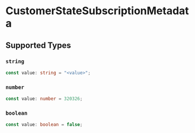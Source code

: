 # CustomerStateSubscriptionMetadata


## Supported Types

### `string`

```typescript
const value: string = "<value>";
```

### `number`

```typescript
const value: number = 320326;
```

### `boolean`

```typescript
const value: boolean = false;
```

